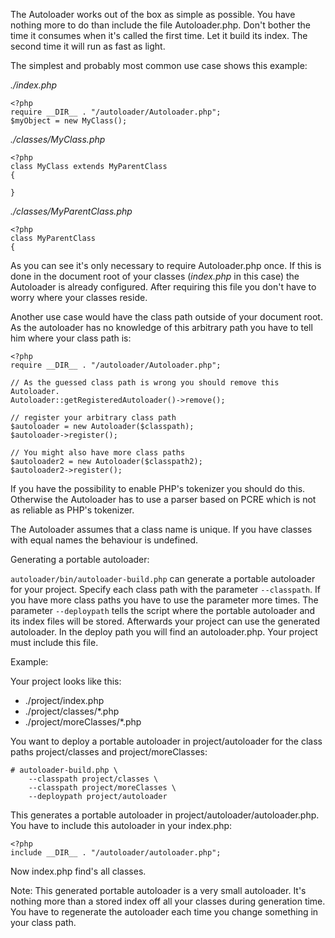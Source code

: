 The Autoloader works out of the box as simple as possible. You have
nothing more to do than include the file Autoloader.php. Don't bother the
time it consumes when it's called the first time. Let it build its index.
The second time it will run as fast as light.

The simplest and probably most common use case shows this example:

*./index.php*

    <?php
    require __DIR__ . "/autoloader/Autoloader.php";
    $myObject = new MyClass();

*./classes/MyClass.php*

    <?php
    class MyClass extends MyParentClass
    {
    
    }

*./classes/MyParentClass.php*

    <?php
    class MyParentClass
    {
    
    
As you can see it's only necessary to require Autoloader.php once.
If this is done in the document root of your classes (*index.php* in
this case) the Autoloader is already configured. After requiring
this file you don't have to worry where your classes reside.

Another use case would have the class path outside of your document root.
As the autoloader has no knowledge of this arbitrary path you have to
tell him where your class path is:

    <?php
    require __DIR__ . "/autoloader/Autoloader.php";
    
    // As the guessed class path is wrong you should remove this Autoloader.
    Autoloader::getRegisteredAutoloader()->remove();
    
    // register your arbitrary class path
    $autoloader = new Autoloader($classpath);
    $autoloader->register();
    
    // You might also have more class paths
    $autoloader2 = new Autoloader($classpath2);
    $autoloader2->register();

If you have the possibility to enable PHP's tokenizer you should do
this. Otherwise the Autoloader has to use a parser based on PCRE
which is not as reliable as PHP's tokenizer.

The Autoloader assumes that a class name is unique. If you have classes with
equal names the behaviour is undefined.

Generating a portable autoloader:

`autoloader/bin/autoloader-build.php` can generate a portable autoloader for
your project. Specify each class path with the parameter `--classpath`. If you
have more class paths you have to use the parameter more times. The parameter
`--deploypath` tells the script where the portable autoloader and its index
files will be stored. Afterwards your project can use the generated autoloader.
In the deploy path you will find an autoloader.php. Your project must include
this file.

Example:

Your project looks like this:

* ./project/index.php
* ./project/classes/\*.php
* ./project/moreClasses/\*.php

You want to deploy a portable autoloader in project/autoloader for the class
paths project/classes and project/moreClasses:

    # autoloader-build.php \
        --classpath project/classes \
        --classpath project/moreClasses \
        --deploypath project/autoloader

This generates a portable autoloader in project/autoloader/autoloader.php. You
have to include this autoloader in your index.php:

    <?php
    include __DIR__ . "/autoloader/autoloader.php";

Now index.php find's all classes.

Note: This generated portable autoloader is a very small autoloader. It's
nothing more than a stored index off all your classes during generation time.
You have to regenerate the autoloader each time you change something in your
class path.
